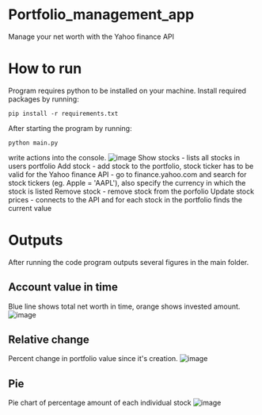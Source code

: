 # Portfolio_management_app
Manage your net worth with the Yahoo finance API

# How to run
Program requires python to be installed on your machine. Install required packages by running:
```
pip install -r requirements.txt
```
After starting the program by running:
```
python main.py
```
write actions into the console.
![image](https://user-images.githubusercontent.com/94861828/192496793-3c091ac7-da54-46ba-b16e-981bff569573.png)
Show stocks - lists all stocks in users portfolio
Add stock - add stock to the portfolio, stock ticker has to be valid for the Yahoo finance API - go to finance.yahoo.com and search for stock tickers (eg. Apple = 'AAPL'), also specify the currency in which the stock is listed
Remove stock - remove stock from the porfolio
Update stock prices - connects to the API and for each stock in the portfolio finds the current value

# Outputs
After running the code program outputs several figures in the main folder.
## Account value in time
Blue line shows total net worth in time, orange shows invested amount.
![image](https://user-images.githubusercontent.com/94861828/192497986-04ee22c2-dfd8-4fd3-8e29-2112d9b5dbfb.png)
## Relative change
Percent change in portfolio value since it's creation.
![image](https://user-images.githubusercontent.com/94861828/192498302-9d1a27e4-8d9a-4995-a137-3aea4cef50f5.png)
## Pie
Pie chart of percentage amount of each individual stock
![image](https://user-images.githubusercontent.com/94861828/192498866-46aedc34-3277-4d5c-ba64-66379d985f76.png)

